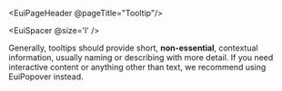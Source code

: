 <EuiPageHeader @pageTitle="Tooltip"/>

<EuiSpacer @size='l' />
<EuiText>

  <p>
Generally, tooltips should provide short, <strong>non-essential</strong>, contextual information, usually naming or describing with more detail. If you need interactive content or anything other than text, we recommend using EuiPopover instead.
  </p>
</EuiText>

<EuiHorizontalRule />
